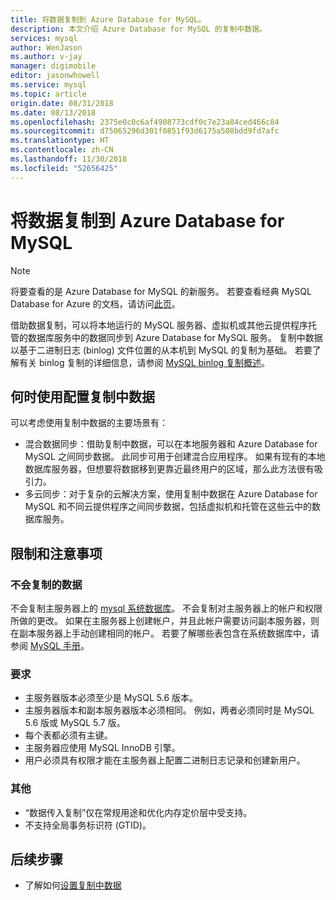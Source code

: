 ```yaml
---
title: 将数据复制到 Azure Database for MySQL。
description: 本文介绍 Azure Database for MySQL 的复制中数据。
services: mysql
author: WenJason
ms.author: v-jay
manager: digimobile
editor: jasonwhowell
ms.service: mysql
ms.topic: article
origin.date: 08/31/2018
ms.date: 08/13/2018
ms.openlocfilehash: 2375e0c0c6af4908773cdf0c7e23a84ced466c84
ms.sourcegitcommit: d75065296d301f0851f93d6175a508bdd9fd7afc
ms.translationtype: HT
ms.contentlocale: zh-CN
ms.lasthandoff: 11/30/2018
ms.locfileid: "52656425"
---
```

# <a name="replicate-data-into-azure-database-for-mysql"></a>将数据复制到 Azure Database for MySQL

> [!NOTE]
> 将要查看的是 Azure Database for MySQL 的新服务。 若要查看经典 MySQL Database for Azure 的文档，请访问[此页](https://docs.azure.cn/zh-cn/mysql/)。

借助数据复制，可以将本地运行的 MySQL 服务器、虚拟机或其他云提供程序托管的数据库服务中的数据同步到 Azure Database for MySQL 服务。 复制中数据以基于二进制日志 (binlog) 文件位置的从本机到 MySQL 的复制为基础。 若要了解有关 binlog 复制的详细信息，请参阅 [MySQL binlog 复制概述](https://dev.mysql.com/doc/refman/5.7/en/binlog-replication-configuration-overview.html)。 

## <a name="when-to-use-data-in-replication"></a>何时使用配置复制中数据
可以考虑使用复制中数据的主要场景有：

- 混合数据同步：借助复制中数据，可以在本地服务器和 Azure Database for MySQL 之间同步数据。 此同步可用于创建混合应用程序。 如果有现有的本地数据库服务器，但想要将数据移到更靠近最终用户的区域，那么此方法很有吸引力。
- 多云同步：对于复杂的云解决方案，使用复制中数据在 Azure Database for MySQL 和不同云提供程序之间同步数据，包括虚拟机和托管在这些云中的数据库服务。

## <a name="limitations-and-considerations"></a>限制和注意事项

### <a name="data-not-replicated"></a>不会复制的数据
不会复制主服务器上的 [mysql 系统数据库](https://dev.mysql.com/doc/refman/5.7/en/system-database.html)。 不会复制对主服务器上的帐户和权限所做的更改。 如果在主服务器上创建帐户，并且此帐户需要访问副本服务器，则在副本服务器上手动创建相同的帐户。 若要了解哪些表包含在系统数据库中，请参阅 [MySQL 手册](https://dev.mysql.com/doc/refman/5.7/en/system-database.html)。

### <a name="requirements"></a>要求
- 主服务器版本必须至少是 MySQL 5.6 版本。 
- 主服务器版本和副本服务器版本必须相同。 例如，两者必须同时是 MySQL 5.6 版或 MySQL 5.7 版。
- 每个表都必须有主键。
- 主服务器应使用 MySQL InnoDB 引擎。
- 用户必须具有权限才能在主服务器上配置二进制日志记录和创建新用户。

### <a name="other"></a>其他
- “数据传入复制”仅在常规用途和优化内存定价层中受支持。
- 不支持全局事务标识符 (GTID)。

## <a name="next-steps"></a>后续步骤
- 了解如何[设置复制中数据](howto-data-in-replication.md)
